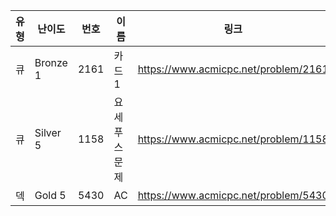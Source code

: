 |유형|난이도|번호|이름|링크|
|------|---|---|---|---|
|큐|Bronze 1|2161|카드1|https://www.acmicpc.net/problem/2161|
|큐|Silver 5|1158|요세푸스 문제|https://www.acmicpc.net/problem/1158|
|덱|Gold 5|5430|AC|https://www.acmicpc.net/problem/5430|
